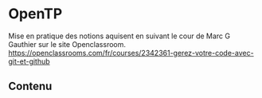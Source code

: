 # OpenTP

Mise en pratique des notions aquisent en suivant le cour de Marc G Gauthier sur le site Openclassroom.
https://openclassrooms.com/fr/courses/2342361-gerez-votre-code-avec-git-et-github

## Contenu
